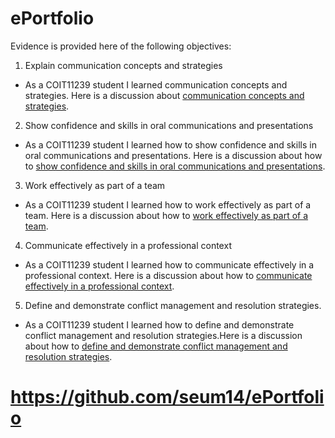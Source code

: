 # ePortfolio
Evidence is provided here of the following objectives:
1. Explain communication concepts and strategies
- As a 
COIT11239 student I learned communication concepts and strategies. Here is a discussion about [communication concepts and strategies](https://github.com/seum14/ePortfolio/blob/37eb24d3d6b58893cb1710035b3b89afc95094e9/Communication%20Concepts%20and%20Strategies.docx).
2. Show confidence and skills in oral communications and presentations
- As a 
COIT11239 student I learned how to show confidence and skills in oral communications and presentations. Here is a discussion about how to [show confidence and skills in oral communications and presentations](https://github.com/seum14/ePortfolio/blob/37eb24d3d6b58893cb1710035b3b89afc95094e9/Show%20confidence%20and%20skills%20in%20oral%20communications%20and%20presentations.docx).
3. Work effectively as part of a team
- As a 
COIT11239 student I learned how to work effectively as part of a team. Here is a discussion about how to [work effectively as part of a team](https://github.com/seum14/ePortfolio/blob/37eb24d3d6b58893cb1710035b3b89afc95094e9/Work%20effectively%20as%20part%20of%20a%20team.docx).
4. Communicate effectively in a professional context
- As a 
COIT11239 student I learned how to communicate effectively in a professional context. Here is a discussion about how to [communicate effectively in a professional context](https://github.com/seum14/ePortfolio/blob/e8a2dab15d5a07f648ca400566c1202cffda4167/Communicate%20effectively%20in%20a%20professional%20context.docx).
5. Define and demonstrate conflict management and resolution strategies.
- As a 
COIT11239 student I learned how to define and demonstrate conflict management and resolution strategies.Here is a discussion about how to [define and demonstrate conflict management and resolution strategies](https://github.com/seum14/ePortfolio/blob/37eb24d3d6b58893cb1710035b3b89afc95094e9/Define%20and%20demonstrate%20conflict%20management%20and%20resolution%20strategies.docx).
# https://github.com/seum14/ePortfolio
